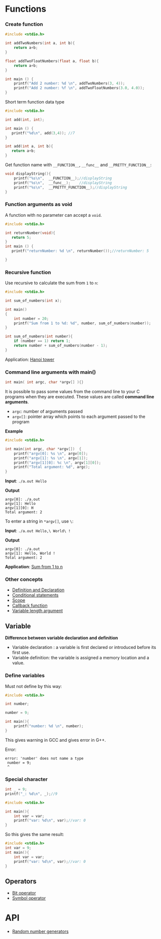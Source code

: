 # Functions

### Create function

```c
#include <stdio.h>

int addTwoNumbers(int a, int b){
    return a+b;
}

float addTwoFloatNumbers(float a, float b){
    return a+b;
}    

int main () {
    printf("Add 2 number: %d \n", addTwoNumbers(3, 4));
    printf("Add 2 number: %f \n", addTwoFloatNumbers(3.0, 4.0));
}
```

Short term function data type

```c
#include <stdio.h>

int add(int, int);

int main () {
   printf("%d\n", add(3,4)); //7
}

int add(int a, int b){
   return a+b;
}
```

Get function name with ``__FUNCTION__``, ``__func__`` and ``__PRETTY_FUNCTION__``:

```c
void displayString(){
	printf("%s\n",  __FUNCTION__);//displayString
	printf("%s\n",  __func__);    //displayString
	printf("%s\n",  __PRETTY_FUNCTION__);//displayString
}
```

### Function arguments as void

A function with no parameter can accept a ``void``.

```c
#include <stdio.h>

int returnNumber(void){
   return 5;
}
int main () {
   printf("returnNumber: %d \n", returnNumber());//returnNumber: 5

}
```

### Recursive function

Use recursive to calculate the sum from ``1`` to ``n``:

```c
#include <stdio.h>

int sum_of_numbers(int x);

int main()
{  
	int number = 20;
	printf("Sum from 1 to %d: %d", number, sum_of_numbers(number));
}

int sum_of_numbers(int number){
	if (number == 1) return 1;
	return number + sum_of_numbers(number - 1);
}
```

Application: [Hanoi tower](https://github.com/TranPhucVinh/C/blob/master/Introduction/Examples/Hanoi_tower.c)

### Command line arguments with main()

```c
int main( int argc, char *argv[] ){}
```

It is possible to pass some values from the command line to your C programs when they are executed. These values are called **command line arguments**.

* ``argc``: number of arguments passed
* ``argv[]``: pointer array which points to each argument passed to the program

**Example**

```c
#include <stdio.h>

int main(int argc, char *argv[])  {
    printf("argv[0]: %s \n", argv[0]);
    printf("argv[1]: %s \n", argv[1]);
    printf("argv[1][0]: %c \n", argv[1][0]);
    printf("Total argument: %d", argc);
}
```
**Input**: ``./a.out Hello``

**Output**

```
argv[0]: ./a.out 
argv[1]: Hello
argv[1][0]: H
Total argument: 2
```

To enter a string in ``*argv[]``, use ``\``:

**Input**: ``./a.out Hello,\ World\ !``

**Output**

```
argv[0]: ./a.out 
argv[1]: Hello, World !
Total argument: 2
```

**Application**: [Sum from 1 to n](https://github.com/TranPhucVinh/C/tree/master/Introduction/Examples#sum-from-1-to-n)

### Other concepts

* [Definition and Declaration](Definition%20and%20Declaration.md)
* [Conditional statements](Conditional%20statements.md)
* [Scope](Scope.md)
* [Callback function](Callback%20function.md)
* [Variable length argument](Variable%20length%20argument.md)

## Variable

**Difference between variable declaration and definition**

* Variable declaration : a variable is first declared or introduced before its first use.
* Variable definition: the variable is assigned a memory location and a value.

### Define variables

Must not define by this way:

```c
#include <stdio.h>

int number;

number = 9;

int main(){
	printf("number: %d \n", number);
}
```

This gives warning in GCC and gives error in G++.

Error: 

```
error: 'number' does not name a type
 number = 9;
 ^
```

### Special character

```c
int _ = 9;
printf("_: %d\n", _);//9
```
```c
#include <stdio.h> 

int main(){ 
	int var = var;
	printf("var: %d\n", var);//var: 0
}
```
So this gives the same result:

```c
#include <stdio.h> 
int var = 9;
int main(){ 
	int var = var;
	printf("var: %d\n", var);//var: 0
}
```

## Operators

* [Bit operator](https://github.com/TranPhucVinh/C/blob/master/Introduction/Function%20handler/Bit%20operator.md)
* [Symbol operator](https://github.com/TranPhucVinh/C/blob/master/Introduction/Function%20handler/Symbol%20operator.md)

# API

* [Random number generators](https://github.com/TranPhucVinh/C/blob/master/Introduction/Function%20handler/Random%20number.md)
